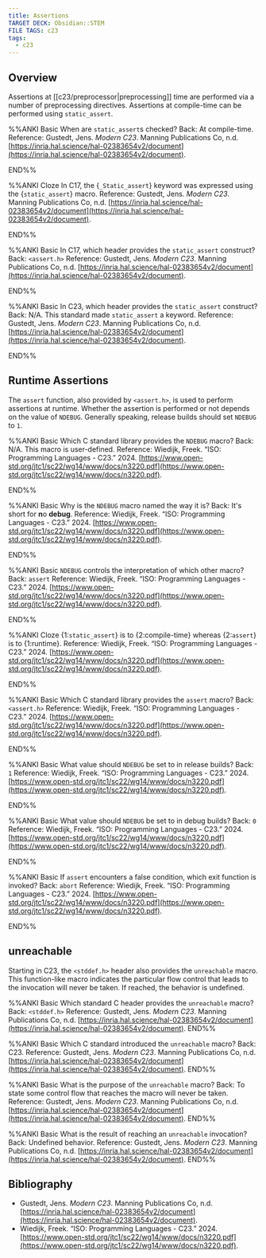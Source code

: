 ```yaml
---
title: Assertions
TARGET DECK: Obsidian::STEM
FILE TAGS: c23
tags:
  - c23
---
```


## Overview

Assertions at [[c23/preprocessor|preprocessing]] time are performed via a number of preprocessing directives. Assertions at compile-time can be performed using `static_assert`.

%%ANKI
Basic
When are `static_assert`s checked?
Back: At compile-time.
Reference: Gustedt, Jens. _Modern C23_. Manning Publications Co, n.d. [https://inria.hal.science/hal-02383654v2/document](https://inria.hal.science/hal-02383654v2/document).
<!--ID: 1759412418743-->
END%%

%%ANKI
Cloze
In C17, the {`_Static_assert`} keyword was expressed using the {`static_assert`} macro.
Reference: Gustedt, Jens. _Modern C23_. Manning Publications Co, n.d. [https://inria.hal.science/hal-02383654v2/document](https://inria.hal.science/hal-02383654v2/document).
<!--ID: 1759412418753-->
END%%

%%ANKI
Basic
In C17, which header provides the `static_assert` construct?
Back: `<assert.h>`
Reference: Gustedt, Jens. _Modern C23_. Manning Publications Co, n.d. [https://inria.hal.science/hal-02383654v2/document](https://inria.hal.science/hal-02383654v2/document).
<!--ID: 1759412418755-->
END%%

%%ANKI
Basic
In C23, which header provides the `static_assert` construct?
Back: N/A. This standard made `static_assert` a keyword.
Reference: Gustedt, Jens. _Modern C23_. Manning Publications Co, n.d. [https://inria.hal.science/hal-02383654v2/document](https://inria.hal.science/hal-02383654v2/document).
<!--ID: 1759412418757-->
END%%

## Runtime Assertions

The `assert` function, also provided by `<assert.h>`, is used to perform assertions at runtime. Whether the assertion is performed or not depends on the value of `NDEBUG`. Generally speaking, release builds should set `NDEBUG` to `1`.

%%ANKI
Basic
Which C standard library provides the `NDEBUG` macro?
Back: N/A. This macro is user-defined.
Reference: Wiedijk, Freek. “ISO: Programming Languages - C23.” 2024. [https://www.open-std.org/jtc1/sc22/wg14/www/docs/n3220.pdf](https://www.open-std.org/jtc1/sc22/wg14/www/docs/n3220.pdf).
<!--ID: 1759412418760-->
END%%

%%ANKI
Basic
Why is the `NDEBUG` macro named the way it is?
Back: It's short for **n**o **debug**.
Reference: Wiedijk, Freek. “ISO: Programming Languages - C23.” 2024. [https://www.open-std.org/jtc1/sc22/wg14/www/docs/n3220.pdf](https://www.open-std.org/jtc1/sc22/wg14/www/docs/n3220.pdf).
<!--ID: 1759412418763-->
END%%

%%ANKI
Basic
`NDEBUG` controls the interpretation of which other macro?
Back: `assert`
Reference: Wiedijk, Freek. “ISO: Programming Languages - C23.” 2024. [https://www.open-std.org/jtc1/sc22/wg14/www/docs/n3220.pdf](https://www.open-std.org/jtc1/sc22/wg14/www/docs/n3220.pdf).
<!--ID: 1759412418765-->
END%%

%%ANKI
Cloze
{1:`static_assert`} is to {2:compile-time} whereas {2:`assert`} is to {1:runtime}.
Reference: Wiedijk, Freek. “ISO: Programming Languages - C23.” 2024. [https://www.open-std.org/jtc1/sc22/wg14/www/docs/n3220.pdf](https://www.open-std.org/jtc1/sc22/wg14/www/docs/n3220.pdf).
<!--ID: 1759412418768-->
END%%

%%ANKI
Basic
Which C standard library provides the `assert` macro?
Back: `<assert.h>`
Reference: Wiedijk, Freek. “ISO: Programming Languages - C23.” 2024. [https://www.open-std.org/jtc1/sc22/wg14/www/docs/n3220.pdf](https://www.open-std.org/jtc1/sc22/wg14/www/docs/n3220.pdf).
<!--ID: 1759412418771-->
END%%

%%ANKI
Basic
What value should `NDEBUG` be set to in release builds?
Back: `1`
Reference: Wiedijk, Freek. “ISO: Programming Languages - C23.” 2024. [https://www.open-std.org/jtc1/sc22/wg14/www/docs/n3220.pdf](https://www.open-std.org/jtc1/sc22/wg14/www/docs/n3220.pdf).
<!--ID: 1759412418774-->
END%%

%%ANKI
Basic
What value should `NDEBUG` be set to in debug builds?
Back: `0`
Reference: Wiedijk, Freek. “ISO: Programming Languages - C23.” 2024. [https://www.open-std.org/jtc1/sc22/wg14/www/docs/n3220.pdf](https://www.open-std.org/jtc1/sc22/wg14/www/docs/n3220.pdf).
<!--ID: 1759412418776-->
END%%

%%ANKI
Basic
If `assert` encounters a false condition, which exit function is invoked?
Back: `abort`
Reference: Wiedijk, Freek. “ISO: Programming Languages - C23.” 2024. [https://www.open-std.org/jtc1/sc22/wg14/www/docs/n3220.pdf](https://www.open-std.org/jtc1/sc22/wg14/www/docs/n3220.pdf).
<!--ID: 1759412418779-->
END%%

## unreachable

Starting in C23, the `<stddef.h>` header also provides the `unreachable` macro. This function-like macro indicates the particular flow control that leads to the invocation will never be taken. If reached, the behavior is undefined.

%%ANKI
Basic
Which standard C header provides the `unreachable` macro?
Back: `<stddef.h>`
Reference: Gustedt, Jens. _Modern C23_. Manning Publications Co, n.d. [https://inria.hal.science/hal-02383654v2/document](https://inria.hal.science/hal-02383654v2/document).
END%%

%%ANKI
Basic
Which C standard introduced the `unreachable` macro?
Back: C23.
Reference: Gustedt, Jens. _Modern C23_. Manning Publications Co, n.d. [https://inria.hal.science/hal-02383654v2/document](https://inria.hal.science/hal-02383654v2/document).
END%%

%%ANKI
Basic
What is the purpose of the `unreachable` macro?
Back: To state some control flow that reaches the macro will never be taken.
Reference: Gustedt, Jens. _Modern C23_. Manning Publications Co, n.d. [https://inria.hal.science/hal-02383654v2/document](https://inria.hal.science/hal-02383654v2/document).
END%%

%%ANKI
Basic
What is the result of reaching an `unreachable` invocation?
Back: Undefined behavior.
Reference: Gustedt, Jens. _Modern C23_. Manning Publications Co, n.d. [https://inria.hal.science/hal-02383654v2/document](https://inria.hal.science/hal-02383654v2/document).
END%%

## Bibliography

* Gustedt, Jens. _Modern C23_. Manning Publications Co, n.d. [https://inria.hal.science/hal-02383654v2/document](https://inria.hal.science/hal-02383654v2/document).
* Wiedijk, Freek. “ISO: Programming Languages - C23.” 2024. [https://www.open-std.org/jtc1/sc22/wg14/www/docs/n3220.pdf](https://www.open-std.org/jtc1/sc22/wg14/www/docs/n3220.pdf).